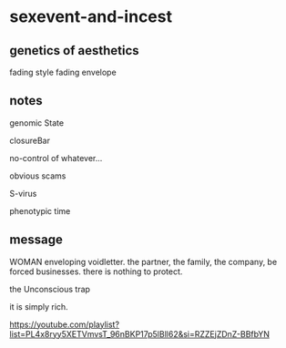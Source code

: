 # sexevent-and-incest

## genetics of aesthetics
fading style
fading envelope

## notes
genomic State

closureBar

no-control of whatever...

obvious scams

S-virus

phenotypic time

## message
WOMAN enveloping voidletter.
the partner, the family, the company, be forced businesses.
there is nothing to protect.

the Unconscious trap

it is simply rich.


https://youtube.com/playlist?list=PL4x8ryy5XETVmvsT_96nBKP17p5lBll62&si=RZZEjZDnZ-BBfbYN

